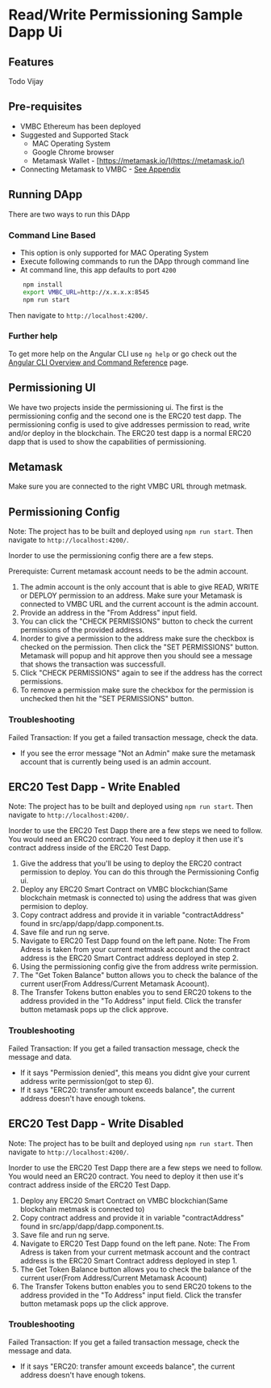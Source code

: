 # Read/Write Permissioning Sample Dapp Ui

## Features
Todo Vijay

## Pre-requisites
- VMBC Ethereum has been deployed
- Suggested and Supported Stack
    - MAC Operating System
    - Google Chrome browser
    - Metamask Wallet - [https://metamask.io/](https://metamask.io/)
- Connecting Metamask to VMBC - [See Appendix](#connecting-metamask-to-vmbc)

## Running DApp
There are two ways to run this DApp

### Command Line Based
- This option is only supported for MAC Operating System
- Execute following commands to run the DApp through command line
- At command line, this app defaults to port `4200`

```sh
    npm install
    export VMBC_URL=http://x.x.x.x:8545
    npm run start
```
Then  navigate to `http://localhost:4200/`.

### Further help

To get more help on the Angular CLI use `ng help` or go check out the [Angular CLI Overview and Command Reference](https://angular.io/cli) page.

## Permissioning UI

We have two projects inside the permissioning ui. The first is the permissioning config and the second one is the ERC20 test dapp. The permissioning config is used to give addresses permission to read, write and/or deploy in the blockchain. The ERC20 test dapp is a normal ERC20 dapp that is used to show the capabilities of permissioning.

## Metamask

Make sure you are connected to the right VMBC URL through metmask.

## Permissioning Config

Note: The project has to be built and deployed using `npm run start`. Then  navigate to `http://localhost:4200/`.

Inorder to use the permissioning config there are a few steps.

Prerequiste: Current metamask account needs to be the admin account.

1. The admin account is the only account that is able to give READ, WRITE or DEPLOY permission to an address. Make sure your Metamask is connected to VMBC URL and the current account is the admin account.
2. Provide an address in the "From Address" input field.
3. You can click the "CHECK PERMISSIONS" button to check the current permissions of the provided address.
4. Inorder to give a permission to the address make sure the checkbox is checked on the permission. Then click the "SET PERMISSIONS" button.  Metamask will popup and hit approve then you should see a message that shows the transaction was successfull.
5. Click "CHECK PERMISSIONS" again to see if the address has the correct permissions.
6. To remove a permission make sure the checkbox for the permission is unchecked then hit the "SET PERMISSIONS" button.

### Troubleshooting

Failed Transaction: If you get a failed transaction message, check the data.
* If you see the error message "Not an Admin" make sure the metamask account that is currently being used is an admin account.


## ERC20 Test Dapp - Write Enabled

Note: The project has to be built and deployed using `npm run start`. Then  navigate to `http://localhost:4200/`.

Inorder to use the ERC20 Test Dapp there are a few steps we need to follow. You would need an ERC20 contract. You need to deploy it then use it's contract address inside of the ERC20 Test Dapp.

1. Give the address that you'll be using to deploy the ERC20 contract permission to deploy. You can do this through the Permissioning Config ui.
2. Deploy any ERC20 Smart Contract on VMBC blockchian(Same blockchain metmask is connected to) using the address that was given permision to deploy.
3. Copy contract address and provide it in variable "contractAddress" found in src/app/dapp/dapp.component.ts. 
4. Save file and run ng serve.
5. Navigate to ERC20 Test Dapp found on the left pane.
Note: The From Adress is taken from your current metmask account and the contract address is the ERC20 Smart Contract address deployed in step 2.
6. Using the permissioning config give the from address write permission.
7. The "Get Token Balance" button allows you to check the balance of the current user(From Address/Current Metamask Acoount).
8. The Transfer Tokens button enables you to send ERC20 tokens to the address provided in the "To Address" input field. Click the transfer button metamask pops up the click approve.

### Troubleshooting

Failed Transaction: If you get a failed transaction message, check the message and data.
 * If it says "Permission denied", this means you didnt give your current address write permission(got to step 6).
 * If it says "ERC20: transfer amount exceeds balance", the current address doesn't have enough tokens.

## ERC20 Test Dapp - Write Disabled

Note: The project has to be built and deployed using `npm run start`. Then  navigate to `http://localhost:4200/`.

Inorder to use the ERC20 Test Dapp there are a few steps we need to follow. You would need an ERC20 contract. You need to deploy it then use it's contract address inside of the ERC20 Test Dapp.

1. Deploy any ERC20 Smart Contract on VMBC blockchian(Same blockchain metmask is connected to)
2. Copy contract address and provide it in variable "contractAddress" found in src/app/dapp/dapp.component.ts. 
3. Save file and run ng serve.
4. Navigate to ERC20 Test Dapp found on the left pane.
Note: The From Adress is taken from your current metmask account and the contract address is the ERC20 Smart Contract address deployed in step 1.
5. The Get Token Balance button allows you to check the balance of the current user(From Address/Current Metamask Acoount)
6. The Transfer Tokens button enables you to send ERC20 tokens to the address provided in the "To Address" input field. Click the transfer button metamask pops up the click approve.

### Troubleshooting

Failed Transaction: If you get a failed transaction message, check the message and data.
 * If it says "ERC20: transfer amount exceeds balance", the current address doesn't have enough tokens.
